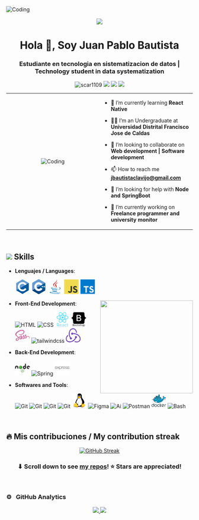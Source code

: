 
<!--
**JuanBau514/JuanBau514** is a ✨ _special_ ✨ repository because its `README.md` (this file) appears on your GitHub profile.

Here are some ideas to get you started:

- 🔭 I’m currently working on ...
- 🌱 I’m currently learning ...
- 👯 I’m looking to collaborate on ...
- 🤔 I’m looking for help with ...
- 💬 Ask me about ...
- 📫 How to reach me: ...
- 😄 Pronouns: ...
- ⚡ Fun fact: ...
-->
  <img align="center" alt="Coding" width="1080" src="https://repository-images.githubusercontent.com/588181932/e36ec678-7984-4cdd-8e4c-a3932772ff8e">
<p align="center"><picture align="center"><img align="center" src = "https://github.com/7oSkaaa/7oSkaaa/blob/main/Images/about_me.gif?raw=true" width = 50px></picture></p>
<h1 align="center">Hola 👋, Soy  Juan Pablo Bautista </h1>
<h3 align="center">Estudiante en tecnologia en sistematizacion de datos | Technology student in data systematization </h3>
<p align="center">
  <img src="https://komarev.com/ghpvc/?username=JuanBau514&label=Profile%20views&color=0e75b6&style=flat" alt="scar1109" /> 
  <img src="https://img.shields.io/badge/Focus On-Frontend%20Development-blue" />
  <img src="https://img.shields.io/badge/Languages-English-blue" /> 
  <img src="https://img.shields.io/badge/Languages-Spanish-blue" /> 

</p>


<table align="center">
<tr border="none">

<td width="50%" align="center">

  <img align="center" alt="Coding" width="420" src="https://media.giphy.com/media/dWesBcTLavkZuG35MI/giphy.gif">
  
  </td>

  <td width="50%" align="left">
  
- 🌱 I’m currently learning **React Native**

- 🧑‍🎓 I’m an Undergraduate at **Universidad Distrital Francisco Jose de Caldas**

- 👯 I’m looking to collaborate on **Web development | Software development**

- 📫 How to reach me **jbautistaclavijo@gmail.com**
  
- 🤔 I’m looking for help with **Node and SpringBoot**
  
- 🔭 I’m currently working on **Freelance programmer and university monitor**
  
</td>
</tr>
</table>

<br>

## <img src="https://media2.giphy.com/media/QssGEmpkyEOhBCb7e1/giphy.gif?cid=ecf05e47a0n3gi1bfqntqmob8g9aid1oyj2wr3ds3mg700bl&rid=giphy.gif" width ="25"><b> Skills</b>

<p align="center">

- **Lenguajes / Languages**:
    
     <img src="https://raw.githubusercontent.com/devicons/devicon/master/icons/c/c-original.svg" width="40" height="40" />
     <img src="https://raw.githubusercontent.com/devicons/devicon/master/icons/cplusplus/cplusplus-original.svg" width="40" height="40" />
     <img src="https://raw.githubusercontent.com/devicons/devicon/master/icons/java/java-original.svg" width="40" height="40" />
     <img src="https://raw.githubusercontent.com/devicons/devicon/master/icons/javascript/javascript-original.svg" width="40" height="40" />
     <img src="https://raw.githubusercontent.com/devicons/devicon/master/icons/typescript/typescript-original.svg" width="40" height="40" />
<img align ="right" src = "https://pa1.aminoapps.com/6976/c78445afaae21ddb104598927f47d899ad57bda3r1-528-472_hq.gif" width="250" height="250">

  
- **Front-End Development**:

   <img src="https://user-images.githubusercontent.com/64439609/212556407-f122dc0e-901c-4df7-960f-29a3b52c5349.png" width="40" height="40" alt="HTML" />
   <img src="https://user-images.githubusercontent.com/64439609/212556203-47a51702-fec1-4275-bafb-6afdea15b092.png" width="40" height="40" alt="CSS" />
   <img src="https://raw.githubusercontent.com/devicons/devicon/master/icons/react/react-original-wordmark.svg" width="40" height="40" alt="React"/>
   <img src="https://raw.githubusercontent.com/devicons/devicon/master/icons/bootstrap/bootstrap-plain-wordmark.svg" width="40" height="40" alt="Bootstrap"/>
   <img src="https://raw.githubusercontent.com/devicons/devicon/master/icons/sass/sass-original.svg" width="40" height="40" alt="Sass"/>
   <img src="https://www.vectorlogo.zone/logos/tailwindcss/tailwindcss-icon.svg" width="40" height="40" alt="tailwindcss"/>
   <img src="https://raw.githubusercontent.com/devicons/devicon/master/icons/redux/redux-original.svg" width="40" height="40" alt="Redux"/>


- **Back-End Development**:

   <img src="https://raw.githubusercontent.com/devicons/devicon/master/icons/nodejs/nodejs-original-wordmark.svg" width="40" height="40" alt="Node.js" />
   <img src="https://www.vectorlogo.zone/logos/springio/springio-icon.svg" width="40" height="40" alt="Spring" />
   <img src="https://raw.githubusercontent.com/devicons/devicon/master/icons/express/express-original-wordmark.svg" width="40" height="40" alt="Express"/>

- **Softwares and Tools**:

    <img src="https://user-images.githubusercontent.com/64439609/212556685-de9a7c04-31b0-43b6-af39-7c82ac13b321.png" width="40" height="40" alt="Git"/>
    <img src="https://user-images.githubusercontent.com/64439609/212556741-81407849-82c8-4926-854f-820e8a644375.png" width="40" height="40" alt="Git"/>
    <img src="https://user-images.githubusercontent.com/64439609/212556816-5f39489d-6cee-4f1c-997f-4d30a391287c.png" width="40" height="40" alt="Git"/>
    <img src="https://user-images.githubusercontent.com/64439609/212556802-77a65ec1-aa71-4272-b603-1a57d1914678.png" width="40" height="40" alt="Git"/>
    <img src="https://raw.githubusercontent.com/devicons/devicon/master/icons/linux/linux-original.svg" width="40" height="40" alt="Linux"/>
    <img src="https://www.vectorlogo.zone/logos/figma/figma-icon.svg" width="40" height="40" alt="Figma"/>
    <img src="https://www.vectorlogo.zone/logos/adobe_illustrator/adobe_illustrator-icon.svg" width="40" height="40" alt="Ai"/>
    <img src="https://www.vectorlogo.zone/logos/getpostman/getpostman-icon.svg" width="40" height="40" alt="Postman"/>
    <img src="https://raw.githubusercontent.com/devicons/devicon/master/icons/docker/docker-original-wordmark.svg" width="40" height="40" alt="Docker"/>
    <img src="https://www.vectorlogo.zone/logos/gnu_bash/gnu_bash-icon.svg" width="40" height="40" alt="Bash"/>

<br>
</p>

## 🔥 Mis contribuciones / My contribution streak

<p align="center">
  <a href="https://github.com/JuanBau514">
    <img src="https://github-readme-streak-stats.herokuapp.com?user=JuanBau514&theme=material&hide_border=true&locale=es&date_format=j%20M%5B%20Y%5D&ring=cbe494" alt="GitHub Streak" />
  </a>
</p>

<h3 align="center">⬇ Scroll down to see <a href="https://github.com/JuanBau514?tab=repositories">my repos</a>! ⭐ Stars are appreciated!</h3>

<br/>

### ⚙️ &nbsp; GitHub Analytics

<p align="center">
<a href="https://github.com/JuanBau514">
  <img height="180em" src="https://github-readme-stats-eight-theta.vercel.app/api?username=JuanBau514&show_icons=true&theme=vue-dark&include_all_commits=true&count_private=true" />
  <img height="180em" src="https://github-readme-stats.vercel.app/api/top-langs/?username=JuanBau514&layout=donut&theme=vue-dark&bg" />
</a>
</p>

<div align="center">


